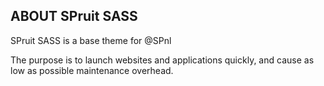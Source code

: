 ABOUT SPruit SASS
-----------

SPruit SASS is a base theme for @SPnl

The purpose is to launch websites and applications quickly, and cause as low as possible maintenance overhead.
